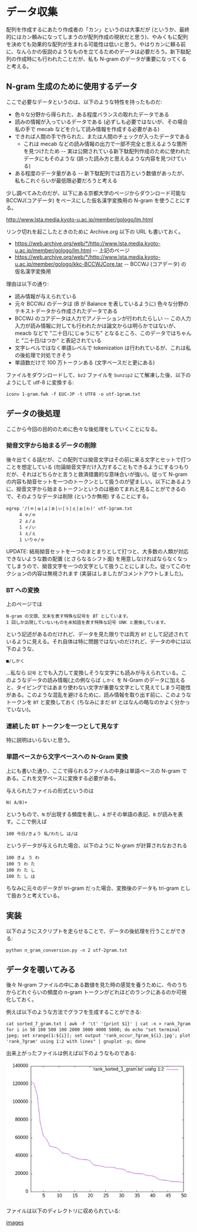# データ収集

配列を作成するにあたり作成者の「カン」というのは大事だが (というか、最終的にはカン頼みになってしまうのが配列作成の現状だと思う)、やみくもに配列を決めても効果的な配列が生まれる可能性は低いと思う。やはりカンに頼る前に、なんらかの仮説のようなものを立てるためのデータは必要だろう。新下駄配列の作成時にも行われたことだが、私も N-gram のデータが重要になってくると考える。

## N-gram 生成のために使用するデータ

ここで必要なデータというのは、以下のような特性を持ったものだ:

* 色々な分野から得られた、ある程度バランスの取れたデータである
* 読みの情報が入っているデータである (必ずしも必要ではないが、その場合私の手で mecab などを介して読み情報を作成する必要がある)
* できれば人間の手で作られた、または人間のチェックが入ったデータである
    * これは mecab などの読み情報の出力で一部不完全と思えるような箇所を見つけたため -- 実は公開されている新下駄配列作成のために使われたデータにもそのような (誤った読み方と思えるような内容を見つけている)
* ある程度のデータ量がある -- 新下駄配列では百万という数値があったが、私もこれぐらいが最低限必要だろうと考える

少し調べてみたのだが、以下にある京都大学のページからダウンロード可能な BCCWJ(コアデータ) をベースにした仮名漢字変換用の N-gram を使うことにする。

http://www.lsta.media.kyoto-u.ac.jp/member/gologo/lm.html

リンク切れを起こしたときのために Archive.org 以下の URL も書いておく。
* https://web.archive.org/web/*/http://www.lsta.media.kyoto-u.ac.jp/member/gologo/lm.html -- 上記のページ
* https://web.archive.org/web/*/http://www.lsta.media.kyoto-u.ac.jp/member/gologo/kkc-BCCWJCore.tar -- BCCWJ (コアデータ) の仮名漢字変換用

理由は以下の通り:

* 読み情報が与えられている
* 元々 BCCWJ のデータは (B が Balance を表しているように) 色々な分野のテキストデータから作成されたデータである
* BCCWJ のコアデータは人力でアノテーションが行われたらしい -- この人力入力が読み情報に対しても行われたかは論文からは明らかではないが、meacb などで "二十日/にじゅうにち" となるところ、このデータではちゃんと "二十日/はつか" と表記されている
* 文字レベルではなく単語レベルで tokenization は行われているが、これは私の後処理で対処できそう
* 単語数だけで 100 万トークンある (文字ベースだと更にある)

ファイルをダウンロードして、`bz2` ファイルを `bunzip2` にて解凍した後、以下のようにして utf-8 に変換する:

```
iconv 1-gram.fwk -f EUC-JP -t UTF8 -o utf-1gram.txt
```

## データの後処理

ここから今回の目的のために色々な後処理をしていくことになる。

### 拗音文字から始まるデータの削除

後々出てくる話だが、この配列では拗音文字はその前に来る文字とセットで打つことを想定している (勿論拗音文字だけ入力することもできるようにするつもりだが、それはどちらかと言うと救済措置的な意味合いが強い)。従って N-gram の内容も拗音セットを一つのトークンとして扱うのが望ましい。以下にあるように、拗音文字から始まるトークンというのは極めてまれと見ることができるので、そのようなデータは削除 (というか無視) することにする。

```
egrep '/(ゃ|ゅ|ょ|ぁ|ぃ|ぅ|ぇ|ぉ|ゎ)' utf-1gram.txt
     4 ゃ/ゃ
     2 ょ/ょ
     1 ィ/ぃ
     1 ぇ/ぇ
     1 いりゃ/ゃ
```

UPDATE: 結局拗音セットを一つのまとまりとして打つと、大多数の人類が対応できないような数の配置 (とさらなるシフト面) を用意しなければならなくなってしまうので、拗音文字を一つの文字として扱うことにしました。従ってこのセクションの内容は無視されます (実装はしましたがコメントアウトしました)。

### BT への変換

上のページでは

```
N-gram の文頭、文末を表す特殊な記号を BT としています。
1 回しか出現していないものを未知語を表す特殊な記号 UNK と置換しています。
```

という記述があるのだけれど、データを見た限りでは両方 `BT` として記述されているように見える。それ自体は特に問題ではないのだけれど、データの中には以下のような、

```
■/しかく
```

…私なら `記号` とでも入力して変換しそうな文字にも読みが与えられている。このようなデータの読み情報(上の例ならば `しかく` を N-Gram のデータに加えると、タイピングではあまり使わない文字が重要な文字として見えてしまう可能性がある。このような混乱を避けるために、読み情報を取り出す前に、このようなトークンを `BT` と変換しておく (ちなみにまだ `BT` とはなんの略なのかよく分かっていない)。

### 連続した BT トークンを一つとして見なす

特に説明はいらないと思う。

### 単語ベースから文字ベースへの N-Gram 変換

上にも書いた通り、ここで得られるファイルの中身は単語ベースの N-gram である。これを文字ベースに変換する必要がある。

与えられたファイルの形式というのは

```
N( A/B)+
```

というもので、`N` が出現する頻度を表し、`A` がその単語の表記、`B` が読みを表す。ここで例えば

```
100 今日/きょう 私/わたし は/は
```

というデータが与えられた場合、以下のように N-gram が計算されなおされる

```
100 きょ う わ
100 う わ た
100 わ た し
100 た し は
```

ちなみに元々のデータが tri-gram だった場合、変換後のデータも tri-gram として扱おうと考えている。

## 実装

以下のようにスクリプトを走らせることで、データの後処理を行うことができる:

```
python n_gram_conversion.py -n 2 utf-2gram.txt
```

## データを覗いてみる

後々 N-gram ファイルの中にある数値を見た時の感覚を養うために、今のうちからどれぐらいの頻度の n-gram トークンがどれほどのランクにあるのか可視化しておく。

例えば以下のような方法でグラフを生成することができる:

```
cat sorted_7_gram.txt | awk -F '\t' '{print $1}' | cat -n > rank_7gram
for i in 50 100 500 100 2000 3000 4000 5000; do echo "set terminal jpeg; set xrange[1:${i}]; set output 'rank_occur_7gram_${i}.jpg'; plot 'rank_7gram' using 1:2 with lines" | gnuplot -p; done
```

出来上がったファイルは例えば以下のようなものである:

![rank_occur_1gram_50.jpg](images/rank_occur_1gram_50.jpg)

ファイルは以下のディレクトリに収められている:

[images](images)


